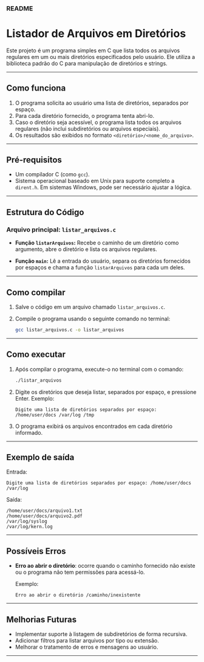 
### README

# Listador de Arquivos em Diretórios

Este projeto é um programa simples em C que lista todos os arquivos regulares em um ou mais diretórios especificados pelo usuário. Ele utiliza a biblioteca padrão do C para manipulação de diretórios e strings.

---

## Como funciona

1. O programa solicita ao usuário uma lista de diretórios, separados por espaço.
2. Para cada diretório fornecido, o programa tenta abri-lo.
3. Caso o diretório seja acessível, o programa lista todos os arquivos regulares (não inclui subdiretórios ou arquivos especiais).
4. Os resultados são exibidos no formato `<diretório>/<nome_do_arquivo>`.

---

## Pré-requisitos

- Um compilador C (como `gcc`).
- Sistema operacional baseado em Unix para suporte completo a `dirent.h`. Em sistemas Windows, pode ser necessário ajustar a lógica.

---

## Estrutura do Código

### Arquivo principal: `listar_arquivos.c`

- **Função `listarArquivos`:**
  Recebe o caminho de um diretório como argumento, abre o diretório e lista os arquivos regulares.
  
- **Função `main`:**
  Lê a entrada do usuário, separa os diretórios fornecidos por espaços e chama a função `listarArquivos` para cada um deles.

---

## Como compilar

1. Salve o código em um arquivo chamado `listar_arquivos.c`.
2. Compile o programa usando o seguinte comando no terminal:

   ```bash
   gcc listar_arquivos.c -o listar_arquivos
   ```

---

## Como executar

1. Após compilar o programa, execute-o no terminal com o comando:

   ```bash
   ./listar_arquivos
   ```

2. Digite os diretórios que deseja listar, separados por espaço, e pressione Enter. Exemplo:

   ```plaintext
   Digite uma lista de diretórios separados por espaço: /home/user/docs /var/log /tmp
   ```

3. O programa exibirá os arquivos encontrados em cada diretório informado.

---

## Exemplo de saída

Entrada:

```plaintext
Digite uma lista de diretórios separados por espaço: /home/user/docs /var/log
```

Saída:

```plaintext
/home/user/docs/arquivo1.txt
/home/user/docs/arquivo2.pdf
/var/log/syslog
/var/log/kern.log
```

---

## Possíveis Erros

- **Erro ao abrir o diretório**: ocorre quando o caminho fornecido não existe ou o programa não tem permissões para acessá-lo.
  
  Exemplo:
  
  ```plaintext
  Erro ao abrir o diretório /caminho/inexistente
  ```

---

## Melhorias Futuras

- Implementar suporte à listagem de subdiretórios de forma recursiva.
- Adicionar filtros para listar arquivos por tipo ou extensão.
- Melhorar o tratamento de erros e mensagens ao usuário.

---